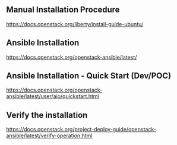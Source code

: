 Manual Installation Procedure
-----------------------------
https://docs.openstack.org/liberty/install-guide-ubuntu/

Ansible Installation
-----------------------------
https://docs.openstack.org/openstack-ansible/latest/

Ansible Installation - Quick Start (Dev/POC)
-----------------------------
https://docs.openstack.org/openstack-ansible/latest/user/aio/quickstart.html

Verify the installation
-----------------------------
https://docs.openstack.org/project-deploy-guide/openstack-ansible/latest/verify-operation.html
